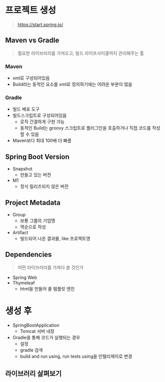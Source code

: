 # 프로젝트 생성

> https://start.spring.io/

## Maven vs Gradle

> 필요한 라이브러리를 가져오고, 빌드 라이프사이클까지 관리해주는 툴

### Maven

- xml로 구성되어있음
- Build라는 동적인 요소를 xml로 정의하기에는 어려운 부분이 많음

### Gradle

- 빌드 배포 도구
- 빌드스크립트로 구성되어있음
  - 로직 간결하게 구현 가능
  - 동적인 Build는 groovy 스크립트로 플러그인을 호출하거나 직접 코드를 작성할 수 있음
- Maven보다 최대 100배 더 빠름

## Spring Boot Version

- Snapshot
  - 만들고 있는 버전
- M1
  - 정식 릴리즈되지 않은 버전

## Project Metadata

- Group
  - 보통 그룹의 기업명
  - 역순으로 작성
- Artifact
  - 빌드되어 나온 결과물, like 프로젝트명

## Dependencies

> 어떤 라이브러리를 가져다 쓸 것인가

- Spring Web
- Thymeleaf
  - html을 만들어 줄 템플릿 엔진

# 생성 후

- SpringBootApplication
  - Tomcat 서버 내장
- Gradle을 통해 코드가 실행되는 경우
  - 설정
  - gradle 검색
  - build and run using, run tests using을 인텔리제이로 변경

## 라이브러리 살펴보기
